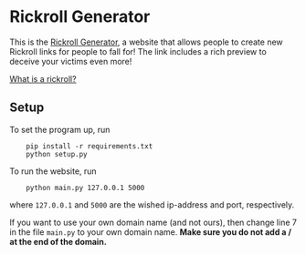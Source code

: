 # Rickroll Generator

This is the [Rickroll Generator](https://rr.noordstar.me/), a website that allows people to create new Rickroll links for people to fall for! The link includes a rich preview to deceive your victims even more!

[What is a rickroll?](https://en.wikipedia.org/wiki/Rickrolling)


## Setup

To set the program up, run
```
    pip install -r requirements.txt
    python setup.py
```

To run the website, run
```
    python main.py 127.0.0.1 5000
```
where `127.0.0.1` and `5000` are the wished ip-address and port, respectively.

If you want to use your own domain name (and not ours), then change line 7 in the file `main.py` to your own domain name. **Make sure you do not add a / at the end of the domain.**
